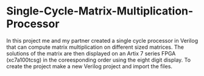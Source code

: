 # Single-Cycle-Matrix-Multiplication-Processor
In this project me and my partner created a single cycle processor in Verilog that can compute matrix multiplication on different sized matrices.
The solutions of the matrix are then displayed on an Artix 7 series FPGA (xc7a100tcsg) in the coreesponding order using the eight digit display.
To create the project make a new Verilog project and import the files.

